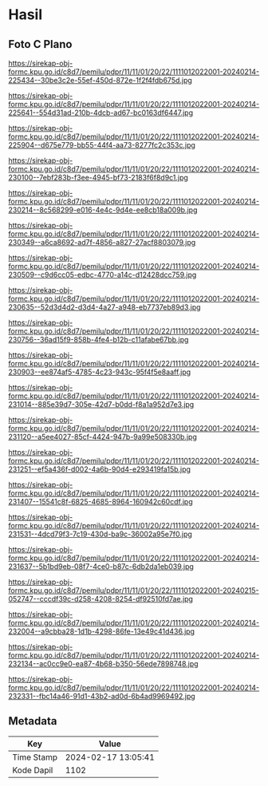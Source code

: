 # Hasil

## Foto C Plano

https://sirekap-obj-formc.kpu.go.id/c8d7/pemilu/pdpr/11/11/01/20/22/1111012022001-20240214-225434--30be3c2e-55ef-450d-872e-1f2f4fdb675d.jpg

https://sirekap-obj-formc.kpu.go.id/c8d7/pemilu/pdpr/11/11/01/20/22/1111012022001-20240214-225641--554d31ad-210b-4dcb-ad67-bc0163df6447.jpg

https://sirekap-obj-formc.kpu.go.id/c8d7/pemilu/pdpr/11/11/01/20/22/1111012022001-20240214-225904--d675e779-bb55-44f4-aa73-8277fc2c353c.jpg

https://sirekap-obj-formc.kpu.go.id/c8d7/pemilu/pdpr/11/11/01/20/22/1111012022001-20240214-230100--7ebf283b-f3ee-4945-bf73-2183f6f8d9c1.jpg

https://sirekap-obj-formc.kpu.go.id/c8d7/pemilu/pdpr/11/11/01/20/22/1111012022001-20240214-230214--8c568299-e016-4e4c-9d4e-ee8cb18a009b.jpg

https://sirekap-obj-formc.kpu.go.id/c8d7/pemilu/pdpr/11/11/01/20/22/1111012022001-20240214-230349--a6ca8692-ad7f-4856-a827-27acf8803079.jpg

https://sirekap-obj-formc.kpu.go.id/c8d7/pemilu/pdpr/11/11/01/20/22/1111012022001-20240214-230509--c9d6cc05-edbc-4770-a14c-d12428dcc759.jpg

https://sirekap-obj-formc.kpu.go.id/c8d7/pemilu/pdpr/11/11/01/20/22/1111012022001-20240214-230635--52d3d4d2-d3d4-4a27-a948-eb7737eb89d3.jpg

https://sirekap-obj-formc.kpu.go.id/c8d7/pemilu/pdpr/11/11/01/20/22/1111012022001-20240214-230756--36ad15f9-858b-4fe4-b12b-c11afabe67bb.jpg

https://sirekap-obj-formc.kpu.go.id/c8d7/pemilu/pdpr/11/11/01/20/22/1111012022001-20240214-230903--ee874af5-4785-4c23-943c-95f4f5e8aaff.jpg

https://sirekap-obj-formc.kpu.go.id/c8d7/pemilu/pdpr/11/11/01/20/22/1111012022001-20240214-231014--885e39d7-305e-42d7-b0dd-f8a1a952d7e3.jpg

https://sirekap-obj-formc.kpu.go.id/c8d7/pemilu/pdpr/11/11/01/20/22/1111012022001-20240214-231120--a5ee4027-85cf-4424-947b-9a99e508330b.jpg

https://sirekap-obj-formc.kpu.go.id/c8d7/pemilu/pdpr/11/11/01/20/22/1111012022001-20240214-231251--ef5a436f-d002-4a6b-90d4-e293419fa15b.jpg

https://sirekap-obj-formc.kpu.go.id/c8d7/pemilu/pdpr/11/11/01/20/22/1111012022001-20240214-231407--15541c8f-6825-4685-8964-160942c60cdf.jpg

https://sirekap-obj-formc.kpu.go.id/c8d7/pemilu/pdpr/11/11/01/20/22/1111012022001-20240214-231531--4dcd79f3-7c19-430d-ba9c-36002a95e7f0.jpg

https://sirekap-obj-formc.kpu.go.id/c8d7/pemilu/pdpr/11/11/01/20/22/1111012022001-20240214-231637--5b1bd9eb-08f7-4ce0-b87c-6db2da1eb039.jpg

https://sirekap-obj-formc.kpu.go.id/c8d7/pemilu/pdpr/11/11/01/20/22/1111012022001-20240215-052747--cccdf39c-d258-4208-8254-df92510fd7ae.jpg

https://sirekap-obj-formc.kpu.go.id/c8d7/pemilu/pdpr/11/11/01/20/22/1111012022001-20240214-232004--a9cbba28-1d1b-4298-86fe-13e49c41d436.jpg

https://sirekap-obj-formc.kpu.go.id/c8d7/pemilu/pdpr/11/11/01/20/22/1111012022001-20240214-232134--ac0cc9e0-ea87-4b68-b350-56ede7898748.jpg

https://sirekap-obj-formc.kpu.go.id/c8d7/pemilu/pdpr/11/11/01/20/22/1111012022001-20240214-232331--fbc14a46-91d1-43b2-ad0d-6b4ad9969492.jpg


## Metadata

| Key        | Value               |
| ---------- | ------------------- |
| Time Stamp | 2024-02-17 13:05:41 |
| Kode Dapil | 1102                |



